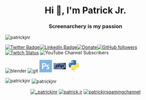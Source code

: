 <h1 align="center">Hi 👋, I'm Patrick Jr.</h1>
<h3 align="center">Screenarchery is my passion</h3>

<p align="left"> <img src="https://komarev.com/ghpvc/?username=patrickjnr" alt="patrickjnr" /> </p>

[![Twitter Badge](https://img.shields.io/badge/-@_PatrickJnr-1ca0f1?style=for-the-badge&labelColor=1ca0f1&logo=twitter&logoColor=white&link=https://twitter.com/_PatrickJnr)](https://twitter.com/_PatrickJnr)[![Linkedin Badge](https://img.shields.io/badge/-PatrickJnr-blue?style=for-the-badge&logo=Linkedin&logoColor=white&link=https://www.linkedin.com/in/grimtech/)](https://www.linkedin.com/in/grimtech/)[![Donate](https://img.shields.io/badge/Support-%24-blue)](https://www.paypal.me/patrickjrc)[![GitHub followers](https://img.shields.io/github/followers/patrickjnr?label=Follow&style=social)](https://github.com/patrickjnr/?tab=follow)[![Twitch Status](https://img.shields.io/twitch/status/patrickjr?style=for-the-badge)](https://www.twitch.tv/patrickjr)
![YouTube Channel Subscribers](https://img.shields.io/youtube/channel/subscribers/UCwfPBVK0edAFgUznniHFPsQ?style=for-the-badge)

<p align="left">
<img src="https://download.blender.org/branding/community/blender_community_badge_white.svg" alt="blender" width="40" height="40"/>
<img src="https://www.vectorlogo.zone/logos/git-scm/git-scm-icon.svg" alt="git" width="40" height="40"/>
<img src="https://raw.githubusercontent.com/devicons/devicon/master/icons/photoshop/photoshop-plain.svg" alt="photoshop" width="40" height="40"/>
<img src="https://raw.githubusercontent.com/devicons/devicon/master/icons/php/php-original.svg" alt="php" width="40" height="40"/>
<img src="https://raw.githubusercontent.com/devicons/devicon/master/icons/python/python-original.svg" alt="python" width="40" height="40"/></p>



<p><img align="left" src="https://github-readme-stats.vercel.app/api/top-langs/?username=patrickjnr&layout=compact&hide=html" alt="patrickjnr" /></p>

<p>&nbsp;<img align="center" src="https://github-readme-stats.vercel.app/api?username=patrickjnr&show_icons=true" alt="patrickjnr" /></p>

<p align="center">
<a href="https://twitter.com/_patrickjnr" target="blank"><img align="center" src="https://cdn.jsdelivr.net/npm/simple-icons@3.0.1/icons/twitter.svg" alt="_patrickjnr" height="30" width="30" /></a>
<a href="https://instagram.com/patrick.jr" target="blank"><img align="center" src="https://cdn.jsdelivr.net/npm/simple-icons@3.0.1/icons/instagram.svg" alt="patrick.jr" height="30" width="30" /></a>
<a href="https://www.youtube.com/c/patrickjrsgamingchannel" target="blank"><img align="center" src="https://cdn.jsdelivr.net/npm/simple-icons@3.0.1/icons/youtube.svg" alt="patrickjrsgamingchannel" height="30" width="30" /></a>
</p>
